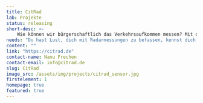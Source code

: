 ```yaml
---
title: CitRad
lab: Projekte
status: releasing
short-desc: >-
    Wie können wir bürgerschaftlich das Verkehrsaufkommen messen? Mit dieser Frage beschäftigen wir uns im Citizen-Science-Projekt CitRad. Ziel ist es, ein einfaches Sensormodul zu bauen, was sich jeder ins Fenster stellen kann, um vorbeifahrende Autos und Fahrräder sowie ihre Geschwindigkeiten zu erfassen. In einem großen Datensatz vereint lässt sich damit das Verkehrsaufkommen einer Stadt selbst bestimmen.<br><center><div class="video"><iframe width="560" height="315" src="https://www.youtube-nocookie.com/embed/oJiyKOMP49g?si=NdKRjPRtx5A9flGk" title="YouTube video player" frameborder="0" allow="accelerometer; autoplay; clipboard-write; encrypted-media; gyroscope; picture-in-picture; web-share" allowfullscreen></iframe></div></center>
needs: "Du hast Lust, dich mit Radarmessungen zu befassen, kennst dich mit der Detektion von Radarwellen aus oder möchtest dir einfach einen Sensor ins Fenster hängen? Dann komm am Mittwoch, ab 17 Uhr ins FabLab. Beim OpenHackSpace arbeiten wir am Sensor und machen erste Tests. Du möchtest CityRadar einfach nachbauen? Den Code und das Hardwaredesign findest du auf unserem <a href='https://github.com/fablabcb/CitRad-SensorUnit' target='_blank'>Github-Repository.</a>"
content: ""
link: "https://citrad.de"
contact-name: Nanu Frechen
contact-email: info@citrad.de
slug: CitRad
image_src: /assets/img/projects/citrad_sensor.jpg
firstelement: 1
homepage: true
featured: true
---
```

